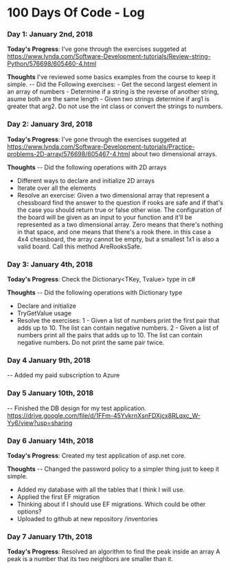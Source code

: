 # 100 Days Of Code - Log

### Day 1: January 2nd, 2018

**Today's Progress**: I've gone through the exercises suggeted at https://www.lynda.com/Software-Development-tutorials/Review-string-Python/576698/605460-4.html

**Thoughts** I've reviewed some  basics examples from the course to keep it simple.
-- Did the Following exercises:
    - Get the second largest element in an array of numbers
    - Determine if a string is the reverse of another string, asume both are the same length
    - Given two strings determine if arg1 is greater that arg2. Do not use the int class or convert the strings to numbers.

### Day 2: January 3rd, 2018

**Today's Progress**: I've gone through the exercises suggeted at https://www.lynda.com/Software-Development-tutorials/Practice-problems-2D-array/576698/605467-4.html about two dimensional arrays.

**Thoughts** 
-- Did the following operations with 2D arrays
   - Different ways to declare and initialize 2D arrays
   - Iterate over all the elements
   - Resolve an exercise: 
Given a two dimensional array that represent a chessboard find the answer to the question if rooks are safe and if that's the case you should return true or false other wise. The configuration of the board will be given as an input to your function and it'll be represented as a two dimensional array. Zero means that there's nothing in that space, and one means that there's a rook there. in this case a 4x4 chessboard, the array cannot be empty, but a smallest 1x1 is also a valid board. Call this method AreRooksSafe.

### Day 3: January 4th, 2018

**Today's Progress**: Check the Dictionary<TKey, Tvalue> type in c#

**Thoughts** 
-- Did the following operations with Dictionary type
   - Declare and initialize
   - TryGetValue usage
   - Resolve the exercises: 
		 1 - Given a list of numbers print the first pair that adds up to 10. The list can contain negative numbers.
		 2 - Given a list of numbers print all the pairs that adds up to 10. The list can contain negative numbers. Do not print the same pair twice.
		 
### Day 4 January 9th, 2018 
  -- Added my paid subscription to Azure
		 
### Day 5 January 10th, 2018
  -- Finished the DB design for my test application. 
      https://drive.google.com/file/d/1FFm-45YvkrnXsnFDXjcx8RLqxc_W-Yy6/view?usp=sharing
  
### Day 6 January 14th, 2018

**Today's Progress**: Created my test application of asp.net core.

**Thoughts** 
-- Changed the password policy to a simpler thing just to keep it simple. 
   - Added my database with all the tables that I think I will use.
   - Applied the first EF migration
   - Thinking about if I should use EF migrations. Which could be other options?
   - Uploaded to github at new repository /inventories


### Day 7 January 17th, 2018

**Today's Progress**: Resolved an algorithm to find the peak inside an array
A peak is a number that its two neighbors are smaller than it.

